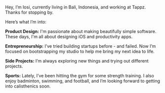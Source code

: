 Hey, I’m Iosi, currently living in Bali, Indonesia, and working at Tappz. Thanks for stopping by. 

Here’s what I’m into:

**Product Design:** I'm passionate about making beautifully simple software. These days, I'm all about designing iOS and productivity apps.

**Entrepreneurship:** I’ve tried building startups before - and failed. Now I’m focused on bootstrapping my studio to help me bring my next idea to life.

**Side Projects:** I’m always exploring new things and trying out different projects. 

**Sports:** Lately, I’ve been hitting the gym for some strength training. I also enjoy badminton, swimming, and football, and I’m looking forward to getting into calisthenics soon.


